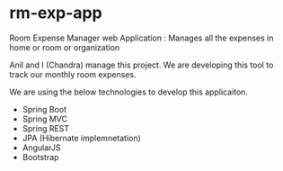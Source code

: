 # rm-exp-app
Room Expense Manager web Application : Manages all the expenses in home or room or organization

Anil and I (Chandra) manage this project. We are developing this tool to track our monthly room expenses.

We are using the below technologies to develop this applicaiton.
<ul>
  <li>Spring Boot</li>
  <li>Spring MVC</li>
  <li>Spring REST</li>
  <li>JPA (Hibernate implemnetation)</li>
  <li>AngularJS</li>
  <li>Bootstrap</li>
</ul>
